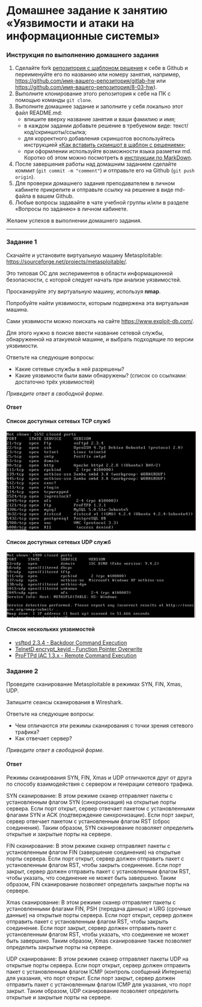 # Домашнее задание к занятию «Уязвимости и атаки на информационные системы»

### Инструкция по выполнению домашнего задания

1. Сделайте fork [репозитория c шаблоном решения](https://github.com/netology-code/sys-pattern-homework) к себе в Github и переименуйте его по названию или номеру занятия, например, https://github.com/имя-вашего-репозитория/gitlab-hw или https://github.com/имя-вашего-репозитория/8-03-hw).
2. Выполните клонирование этого репозитория к себе на ПК с помощью команды `git clone`.
3. Выполните домашнее задание и заполните у себя локально этот файл README.md:
   - впишите вверху название занятия и ваши фамилию и имя;
   - в каждом задании добавьте решение в требуемом виде: текст/код/скриншоты/ссылка;
   - для корректного добавления скриншотов воспользуйтесь инструкцией [«Как вставить скриншот в шаблон с решением»](https://github.com/netology-code/sys-pattern-homework/blob/main/screen-instruction.md);
   - при оформлении используйте возможности языка разметки md. Коротко об этом можно посмотреть в [инструкции по MarkDown](https://github.com/netology-code/sys-pattern-homework/blob/main/md-instruction.md).
4. После завершения работы над домашним заданием сделайте коммит (`git commit -m "comment"`) и отправьте его на Github (`git push origin`).
5. Для проверки домашнего задания преподавателем в личном кабинете прикрепите и отправьте ссылку на решение в виде md-файла в вашем Github.
6. Любые вопросы задавайте в чате учебной группы и/или в разделе «Вопросы по заданию» в личном кабинете.

Желаем успехов в выполнении домашнего задания.

------

### Задание 1

Скачайте и установите виртуальную машину Metasploitable: https://sourceforge.net/projects/metasploitable/.

Это типовая ОС для экспериментов в области информационной безопасности, с которой следует начать при анализе уязвимостей.

Просканируйте эту виртуальную машину, используя **nmap**.

Попробуйте найти уязвимости, которым подвержена эта виртуальная машина.

Сами уязвимости можно поискать на сайте https://www.exploit-db.com/.

Для этого нужно в поиске ввести название сетевой службы, обнаруженной на атакуемой машине, и выбрать подходящие по версии уязвимости.

Ответьте на следующие вопросы:

- Какие сетевые службы в ней разрешены?
- Какие уязвимости были вами обнаружены? (список со ссылками: достаточно трёх уязвимостей)
  
*Приведите ответ в свободной форме.*  

#### Ответ

#### Список доступных сетевых TCP служб

![img](img/1-1.PNG)

#### Список доступных сетевых UDP служб

![img](img/1-2.PNG)

#### Список нескольких уязвимостей

- [vsftpd 2.3.4 - Backdoor Command Execution](https://www.exploit-db.com/exploits/49757)
- [TelnetD encrypt_keyid - Function Pointer Overwrite](https://www.exploit-db.com/exploits/18280)
- [ProFTPd IAC 1.3.x - Remote Command Execution](https://www.exploit-db.com/exploits/15449)


### Задание 2

Проведите сканирование Metasploitable в режимах SYN, FIN, Xmas, UDP.

Запишите сеансы сканирования в Wireshark.

Ответьте на следующие вопросы:

- Чем отличаются эти режимы сканирования с точки зрения сетевого трафика?
- Как отвечает сервер?

*Приведите ответ в свободной форме.*

#### Ответ

Режимы сканирования SYN, FIN, Xmas и UDP отличаются друг от друга по способу взаимодействия с сервером и генерации сетевого трафика.

SYN сканирование: В этом режиме сканер отправляет пакеты с установленным флагом SYN (синхронизация) на открытые порты сервера. Если порт открыт, сервер отвечает пакетом с установленными флагами SYN и ACK (подтверждение синхронизации). Если порт закрыт, сервер отвечает пакетом с установленным флагом RST (сброс соединения). Таким образом, SYN сканирование позволяет определить открытые и закрытые порты на сервере.

FIN сканирование: В этом режиме сканер отправляет пакеты с установленным флагом FIN (завершение соединения) на открытые порты сервера. Если порт открыт, сервер должен отправить пакет с установленным флагом RST, чтобы закрыть соединение. Если порт закрыт, сервер должен отправить пакет с установленным флагом RST, чтобы указать, что соединение не может быть завершено. Таким образом, FIN сканирование позволяет определить закрытые порты на сервере.

Xmas сканирование: В этом режиме сканер отправляет пакеты с установленными флагами FIN, PSH (передача данных) и URG (срочные данные) на открытые порты сервера. Если порт открыт, сервер должен отправить пакет с установленным флагом RST, чтобы закрыть соединение. Если порт закрыт, сервер должен отправить пакет с установленным флагом RST, чтобы указать, что соединение не может быть завершено. Таким образом, Xmas сканирование также позволяет определить закрытые порты на сервере.

UDP сканирование: В этом режиме сканер отправляет пакеты UDP на открытые порты сервера. Если порт открыт, сервер должен отправить пакет с установленным флагом ICMP (контроль сообщений Интернета) для указания, что порт открыт. Если порт закрыт, сервер должен отправить пакет с установленным флагом ICMP для указания, что порт закрыт. Таким образом, UDP сканирование позволяет определить открытые и закрытые порты на сервере.
